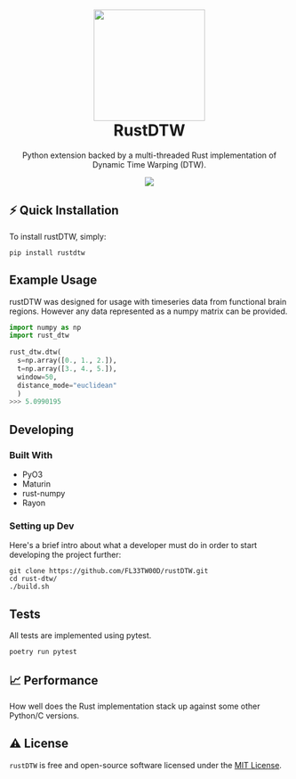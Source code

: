 <h1 align="center">
  <img src="https://miro.medium.com/max/907/1*Bzubc5uGFXd_-Sj7W_QFjg.png" width="200px"/><br/>
  RustDTW
</h1>
<p align="center">Python extension backed by a multi-threaded Rust implementation of Dynamic Time Warping (DTW).</p>
<div align="center">
<img src="https://img.shields.io/pypi/v/rust-dtw?style=flat-square"/><br/>  
</div>


## ⚡️ Quick Installation

To install rustDTW, simply:

```shell
pip install rustdtw
```

## Example Usage
  
rustDTW was designed for usage with timeseries data from functional brain regions. However any data represented as a numpy matrix can be provided.
```python
import numpy as np
import rust_dtw
  
rust_dtw.dtw(
  s=np.array([0., 1., 2.]), 
  t=np.array([3., 4., 5.]), 
  window=50, 
  distance_mode="euclidean"
  )
>>> 5.0990195
```
  
## Developing

### Built With
- PyO3
- Maturin
- rust-numpy
- Rayon


### Setting up Dev

Here's a brief intro about what a developer must do in order to start developing
the project further:

```shell
git clone https://github.com/FL33TW00D/rustDTW.git
cd rust-dtw/
./build.sh
```

## Tests

All tests are implemented using pytest.
```shell
poetry run pytest
```

## 📈 Performance
How well does the Rust implementation stack up against some other Python/C versions.

## ⚠️ License

`rustDTW` is free and open-source software licensed under the [MIT License](https://github.com/FLE33TW00D/rustDTW/blob/master/LICENSE).

